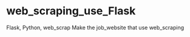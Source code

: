 # web_scraping_use_Flask

<use>
Flask, Python, web_scrap

<goal>
Make the job_website that use web_scraping 
